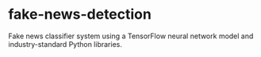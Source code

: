 # fake-news-detection
Fake news classifier system using a TensorFlow neural network model and industry-standard Python libraries.
